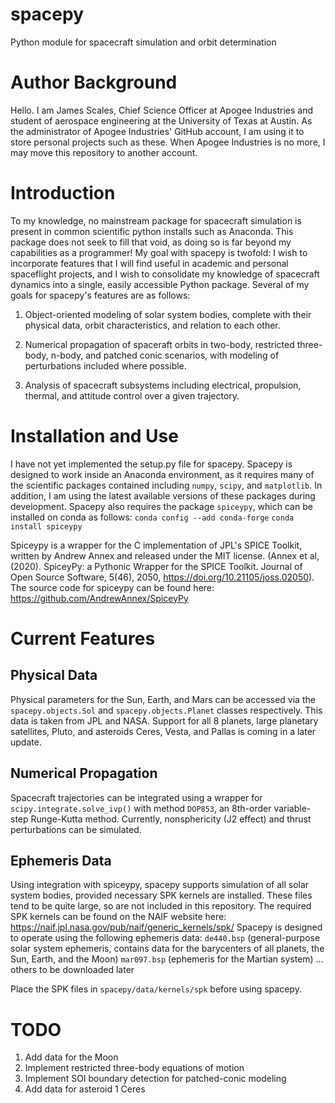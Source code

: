 # spacepy
Python module for spacecraft simulation and orbit determination

# Author Background
Hello. I am James Scales, Chief Science Officer at Apogee Industries and student of aerospace engineering at the University of Texas at Austin. As the administrator of Apogee Industries' GitHub account, I am using it to store personal projects such as these. When Apogee Industries is no more, I may move this repository to another account.
# Introduction
To my knowledge, no mainstream package for spacecraft simulation is present in common scientific python installs such as Anaconda. This package does not seek to fill that void, as doing so is far beyond my capabilities as a programmer! My goal with spacepy is twofold: I wish to incorporate features that I will find useful in academic and personal spaceflight projects, and I wish to consolidate my knowledge of spacecraft dynamics into a single, easily accessible Python package. Several of my goals for spacepy's features are as follows:

1. Object-oriented modeling of solar system bodies, complete with their physical data, orbit characteristics, and relation to each other.

2. Numerical propagation of spaceraft orbits in two-body, restricted three-body, n-body, and patched conic scenarios, with modeling of perturbations included where possible.

3. Analysis of spacecraft subsystems including electrical, propulsion, thermal, and attitude control over a given trajectory.

# Installation and Use
I have not yet implemented the setup.py file for spacepy. Spacepy is designed to work inside an Anaconda environment, as it requires many of the scientific packages contained including `numpy`, `scipy`, and `matplotlib`. In addition, I am using the latest available versions of these packages during development. Spacepy also requires the package `spiceypy`, which can be installed on conda as follows:
`conda config --add conda-forge`
`conda install spiceypy`

Spiceypy is a wrapper for the C implementation of JPL's SPICE Toolkit, written by Andrew Annex and released under the MIT license. (Annex et al, (2020). SpiceyPy: a Pythonic Wrapper for the SPICE Toolkit. Journal of Open Source Software, 5(46), 2050, https://doi.org/10.21105/joss.02050). The source code for spiceypy can be found here:
https://github.com/AndrewAnnex/SpiceyPy

# Current Features
## Physical Data
Physical parameters for the Sun, Earth, and Mars can be accessed via the `spacepy.objects.Sol` and `spacepy.objects.Planet` classes respectively. This data is taken from JPL and NASA. Support for all 8 planets, large planetary satellites, Pluto, and asteroids Ceres, Vesta, and Pallas is coming in a later update.
## Numerical Propagation
Spacecraft trajectories can be integrated using a wrapper for `scipy.integrate.solve_ivp()` with method `DOP853`, an 8th-order variable-step Runge-Kutta method. Currently, nonsphericity (J2 effect) and thrust perturbations can be simulated.

## Ephemeris Data
Using integration with spiceypy, spacepy supports simulation of all solar system bodies, provided necessary SPK kernels are installed. These files tend to be quite large, so are not included in this repository. The required SPK kernels can be found on the NAIF website here: https://naif.jpl.nasa.gov/pub/naif/generic_kernels/spk/
Spacepy is designed to operate using the following ephemeris data:
`de440.bsp` (general-purpose solar system ephemeris, contains data for the barycenters of all planets, the Sun, Earth, and the Moon)
`mar097.bsp` (ephemeris for the Martian system)
... others to be downloaded later

Place the SPK files in `spacepy/data/kernels/spk` before using spacepy.

# TODO
1. Add data for the Moon
2. Implement restricted three-body equations of motion
3. Implement SOI boundary detection for patched-conic modeling
4. Add data for asteroid 1 Ceres
